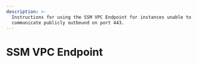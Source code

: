 ```yaml
---
description: >-
  Instructions for using the SSM VPC Endpoint for instances unable to
  communicate publicly outbound on port 443.
---
```


# SSM VPC Endpoint

